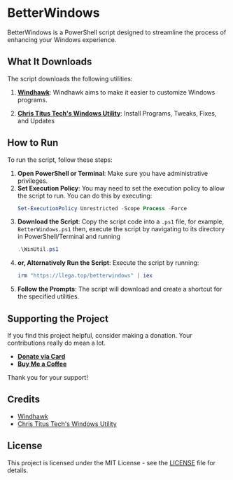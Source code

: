 # BetterWindows

BetterWindows is a PowerShell script designed to streamline the process of enhancing your Windows experience.

## What It Downloads

The script downloads the following utilities:

1. [**Windhawk**](https://github.com/ramensoftware/windhawk/): Windhawk aims to make it easier to customize Windows programs.

2. [**Chris Titus Tech's Windows Utility**](https://github.com/ChrisTitusTech/winutil):  Install Programs, Tweaks, Fixes, and Updates

## How to Run

To run the script, follow these steps:

1. **Open PowerShell or Terminal**: Make sure you have administrative privileges.
2. **Set Execution Policy**: You may need to set the execution policy to allow the script to run. You can do this by executing:
   ```powershell
   Set-ExecutionPolicy Unrestricted -Scope Process -Force
   ```
3. **Download the Script**: Copy the script code into a `.ps1` file, for example, `BetterWindows.ps1` then, execute the script by navigating to its directory in PowerShell/Terminal and running
      ```powershell
   .\WinUtil.ps1
   ```
5. **or, Alternatively Run the Script**: Execute the script by running:
   ```powershell
   irm "https://llega.top/betterwindows" | iex
   ```
6. **Follow the Prompts**: The script will download and create a shortcut for the specified utilities.

## Supporting the Project

If you find this project helpful, consider making a donation. Your contributions really do mean a lot.

- [**Donate via Card**](https://app.payhere.co/dytukmedia/helping-hand)
- [**Buy Me a Coffee**](https://buymeacoffee.com/danielytuk)

Thank you for your support!

## Credits

- [Windhawk](https://github.com/ramensoftware/windhawk)
- [Chris Titus Tech's Windows Utility](https://github.com/ChrisTitusTech/winutil)

## License

This project is licensed under the MIT License - see the [LICENSE](LICENSE) file for details.
